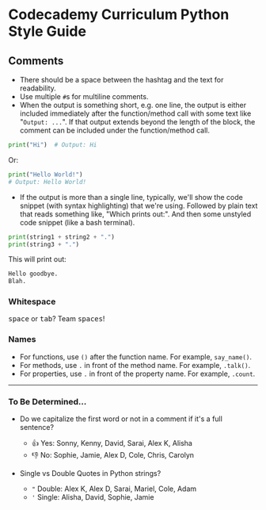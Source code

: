 # Codecademy Curriculum Python Style Guide 


## Comments

- There should be a space between the hashtag and the text for readability.
- Use multiple `#`s for multiline comments.
- When the output is something short, e.g. one line, the output is either included immediately after the function/method call with some text like "`Output: ...`". If that output extends beyond the length of the block, the comment can be included under the function/method call.

```py
print("Hi")  # Output: Hi
```

Or:

```py
print("Hello World!")
# Output: Hello World!
```

- If the output is more than a single line, typically, we'll show the code snippet (with syntax highlighting) that we're using. Followed by plain text that reads something like, "Which prints out:". And then some unstyled code snippet (like a bash terminal).

```py
print(string1 + string2 + ".")
print(string3 + ".")
```

This will print out:

```bash
Hello goodbye.
Blah.
```

### Whitespace

<kbd>space</kbd> or <kbd>tab</kbd>? Team <kbd>spaces</kbd>!

### Names

- For functions, use `()` after the function name. For example, `say_name()`.
- For methods, use `.` in front of the method name. For example, `.talk()`.
- For properties, use `.` in front of the property name. For example, `.count`.

--- 

### To Be Determined...

- Do we capitalize the first word or not in a comment if it's a full sentence?
    - 👍 Yes: Sonny, Kenny, David, Sarai, Alex K, Alisha
    - 👎 No: Sophie, Jamie, Alex D, Cole, Chris, Carolyn

- Single vs Double Quotes in Python strings?
    - `"` Double: Alex K, Alex D, Sarai, Mariel, Cole, Adam
    - `'` Single: Alisha, David, Sophie, Jamie

